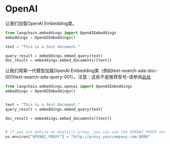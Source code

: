 # OpenAI

让我们加载OpenAI Embedding类。


```python
from langchain.embeddings import OpenAIEmbeddings
embeddings = OpenAIEmbeddings()

text = "This is a test document."

query_result = embeddings.embed_query(text)
doc_result = embeddings.embed_documents([text])
```
让我们用第一代模型加载OpenAI Embedding类（例如text-search-ada-doc-001/text-search-ada-query-001）。注意：这些不是推荐型号-请参阅[此处](https://platform.openai.com/docs/guides/embeddings/what-are-embeddings)

```python
from langchain.embeddings.openai import OpenAIEmbeddings
embeddings = OpenAIEmbeddings()


text = "This is a test document."
query_result = embeddings.embed_query(text)

doc_result = embeddings.embed_documents([text])


# if you are behind an explicit proxy, you can use the OPENAI_PROXY environment variable to pass through
os.environ["OPENAI_PROXY"] = "http://proxy.yourcompany.com:8080"
```

